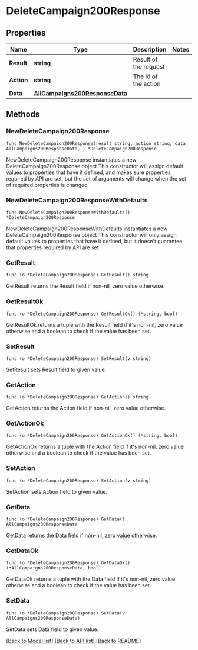 # DeleteCampaign200Response

## Properties

Name | Type | Description | Notes
------------ | ------------- | ------------- | -------------
**Result** | **string** | Result of the request | 
**Action** | **string** | The id of the action | 
**Data** | [**AllCampaigns200ResponseData**](AllCampaigns200ResponseData.md) |  | 

## Methods

### NewDeleteCampaign200Response

`func NewDeleteCampaign200Response(result string, action string, data AllCampaigns200ResponseData, ) *DeleteCampaign200Response`

NewDeleteCampaign200Response instantiates a new DeleteCampaign200Response object
This constructor will assign default values to properties that have it defined,
and makes sure properties required by API are set, but the set of arguments
will change when the set of required properties is changed

### NewDeleteCampaign200ResponseWithDefaults

`func NewDeleteCampaign200ResponseWithDefaults() *DeleteCampaign200Response`

NewDeleteCampaign200ResponseWithDefaults instantiates a new DeleteCampaign200Response object
This constructor will only assign default values to properties that have it defined,
but it doesn't guarantee that properties required by API are set

### GetResult

`func (o *DeleteCampaign200Response) GetResult() string`

GetResult returns the Result field if non-nil, zero value otherwise.

### GetResultOk

`func (o *DeleteCampaign200Response) GetResultOk() (*string, bool)`

GetResultOk returns a tuple with the Result field if it's non-nil, zero value otherwise
and a boolean to check if the value has been set.

### SetResult

`func (o *DeleteCampaign200Response) SetResult(v string)`

SetResult sets Result field to given value.


### GetAction

`func (o *DeleteCampaign200Response) GetAction() string`

GetAction returns the Action field if non-nil, zero value otherwise.

### GetActionOk

`func (o *DeleteCampaign200Response) GetActionOk() (*string, bool)`

GetActionOk returns a tuple with the Action field if it's non-nil, zero value otherwise
and a boolean to check if the value has been set.

### SetAction

`func (o *DeleteCampaign200Response) SetAction(v string)`

SetAction sets Action field to given value.


### GetData

`func (o *DeleteCampaign200Response) GetData() AllCampaigns200ResponseData`

GetData returns the Data field if non-nil, zero value otherwise.

### GetDataOk

`func (o *DeleteCampaign200Response) GetDataOk() (*AllCampaigns200ResponseData, bool)`

GetDataOk returns a tuple with the Data field if it's non-nil, zero value otherwise
and a boolean to check if the value has been set.

### SetData

`func (o *DeleteCampaign200Response) SetData(v AllCampaigns200ResponseData)`

SetData sets Data field to given value.



[[Back to Model list]](../README.md#documentation-for-models) [[Back to API list]](../README.md#documentation-for-api-endpoints) [[Back to README]](../README.md)


